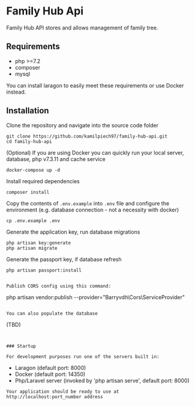 # Family Hub Api
Family Hub API stores and allows management of family tree.

## Requirements

-   php >=7.2
-   composer
-   mysql

You can install laragon to easily meet these requirements or use Docker instead.


## Installation

Clone the repository and navigate into the source code folder

```
git clone https://github.com/kamilpiech97/family-hub-api.git
cd family-hub-api
```

(Optional) If you are using Docker you can quickly run your local server, database, php v7.3.11 and cache service 
```
docker-compose up -d
```

Install required dependencies

```
composer install
```

Copy the contents of `.env.example` into `.env` file and configure the environment (e.g. database connection - not a necessity with docker)

```
cp .env.example .env
```

Generate the application key, run database migrations

```
php artisan key:generate
php artisan migrate
```

Generate the passport key, if database refresh

```
php artisan passport:install


Publish CORS config using this command:

```
php artisan vendor:publish --provider="Barryvdh\Cors\ServiceProvider"
```

You can also populate the database

```
(TBD)
```


### Startup

For development purposes run one of the servers built in:

```
- Laragon (default port: 8000)
- Docker (default port: 14350)
- Php/Laravel server (invoked by 'php artisan serve', default port: 8000)
```
Your application should be ready to use at http://localhost:port_number address
